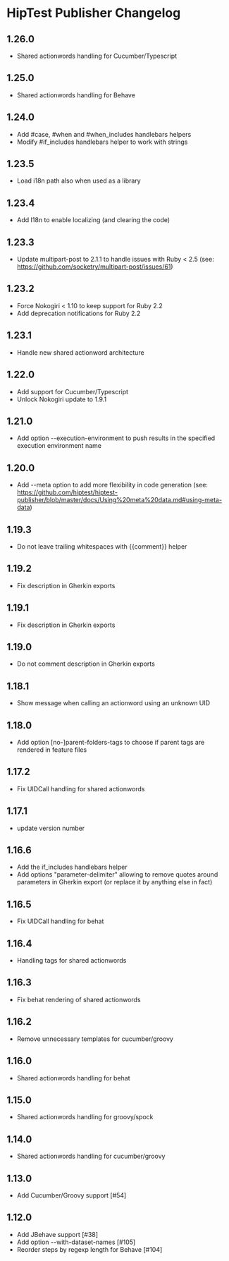 HipTest Publisher Changelog
===========================

1.26.0
------

 - Shared actionwords handling for Cucumber/Typescript

1.25.0
------

 - Shared actionwords handling for Behave

1.24.0
------

 - Add #case, #when and #when_includes handlebars helpers
 - Modify #if_includes handlebars helper to work with strings

1.23.5
------

 - Load i18n path also when used as a library

1.23.4
------

 - Add I18n to enable localizing (and clearing the code)

1.23.3
------

 - Update multipart-post to 2.1.1 to handle issues with Ruby < 2.5 (see: https://github.com/socketry/multipart-post/issues/61)

1.23.2
------

 - Force Nokogiri < 1.10 to keep support for Ruby 2.2
 - Add deprecation notifications for Ruby 2.2

1.23.1
------

  - Handle new shared actionword architecture

1.22.0
------

  - Add support for Cucumber/Typescript
  - Unlock Nokogiri update to 1.9.1

1.21.0
------

  - Add option --execution-environment to push results in the specified execution environment name

1.20.0
------

 - Add --meta option to add more flexibility in code generation (see: https://github.com/hiptest/hiptest-publisher/blob/master/docs/Using%20meta%20data.md#using-meta-data)

1.19.3
------

  - Do not leave trailing whitespaces with {{comment}} helper

1.19.2
------
  - Fix description in Gherkin exports

1.19.1
------
  - Fix description in Gherkin exports

1.19.0
------
  - Do not comment description in Gherkin exports

1.18.1
------
 - Show message when calling an actionword using an unknown UID

1.18.0
------
  - Add option [no-]parent-folders-tags to choose if parent tags are rendered in feature files

1.17.2
------
  - Fix UIDCall handling for shared actionwords

1.17.1
------
  - update version number

1.16.6
------
  - Add the if_includes handlebars helper
  - Add options "parameter-delimiter" allowing to remove quotes around parameters in Gherkin export (or replace it by anything else in fact)

1.16.5
------
  - Fix UIDCall handling for behat

1.16.4
------
  - Handling tags for shared actionwords

1.16.3
------
  - Fix behat rendering of shared actionwords

1.16.2
------
  - Remove unnecessary templates for cucumber/groovy

1.16.0
------
  - Shared actionwords handling for behat

1.15.0
------
  - Shared actionwords handling for groovy/spock

1.14.0
------

 - Shared actionwords handling for cucumber/groovy

1.13.0
------

 - Add Cucumber/Groovy support [#54]

1.12.0
------

 - Add JBehave support [#38]
 - Add option --with-dataset-names [#105]
 - Reorder steps by regexp length for Behave [#104]
